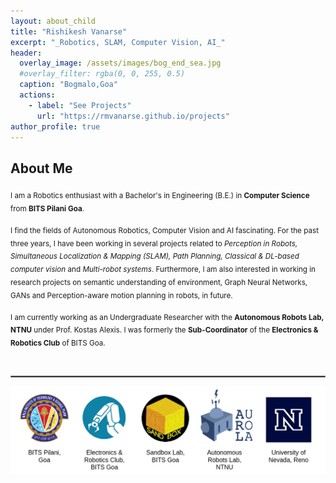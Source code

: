 ```yaml
---
layout: about_child
title: "Rishikesh Vanarse"
excerpt: "_Robotics, SLAM, Computer Vision, AI_"
header:
  overlay_image: /assets/images/bog_end_sea.jpg
  #overlay_filter: rgba(0, 0, 255, 0.5)
  caption: "Bogmalo,Goa"
  actions:
    - label: "See Projects"
      url: "https://rmvanarse.github.io/projects"
author_profile: true
---
```

## About Me

<sub>I am a Robotics enthusiast with a Bachelor's in Engineering (B.E.) in **Computer Science** from **BITS Pilani Goa**.</sub>

<sub>I find the fields of Autonomous Robotics, Computer Vision and AI fascinating. For the past three years, I have been working in several projects related to _Perception in Robots, Simultaneous Localization & Mapping (SLAM), Path Planning, Classical & DL-based computer vision_ and _Multi-robot systems_. Furthermore, I am also interested in working in research projects on semantic understanding of environment, Graph Neural Networks, GANs and Perception-aware motion planning in robots, in future.</sub>

<sub>I am currently working as an Undergraduate Researcher with the **Autonomous Robots Lab, NTNU** under Prof. Kostas Alexis. I was formerly the **Sub-Coordinator** of the **Electronics & Robotics Club** of BITS Goa.</sub>

<br/>
<hr style="border:1px solid gray"/>

![ERC](assets/images/logos/all_logos.png)
